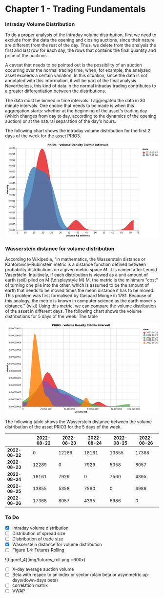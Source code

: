 # Chapter 1 - Trading Fundamentals

### Intraday Volume Distribution

To do a proper analysis of the intraday volume distribution, first we need to exclude from the data the opening and closing auctions, since their nature are different from the rest of the day. Thus, we delete from the analysis the first and last row for each day, the rows that contains the final quantity and price of the auctions.

A caveat that needs to be pointed out is the possibility of an auction occurring over the normal trading time, when, for example, the analyzed asset exceeds a certain variation. In this situation, since the data is not annotated with this information, it will be part of the final analysis. Nevertheless, this kind of data in the normal intraday trading contributes to a greater differentiation between the distributions.

The data must be binned in time intervals. I aggregated the data in 30 minute intervals. One choice that needs to be made is when this aggregation starts: whether at the beginning of the asset's trading day (which changes from day to day, according to the dynamics of the opening auction) or at the natural separation of the day's hours.

The following chart shows the intraday volume distribution for the first 2 days of the week for the asset PRIO3.

![volume density - PRIO3](img/vol_density_prio.png)

### Wasserstein distance for volume distribution

According to Wikipedia, "in mathematics, the Wasserstein distance or Kantorovich–Rubinstein metric is a distance function defined between probability distributions on a given metric space $M$. It is named after Leonid Vaseršteĭn. Intuitively, if each distribution is viewed as a unit amount of earth (soil) piled on M {\displaystyle M} M, the metric is the minimum "cost" of turning one pile into the other, which is assumed to be the amount of earth that needs to be moved times the mean distance it has to be moved. This problem was first formalised by Gaspard Monge in 1781. Because of this analogy, the metric is known in computer science as the earth mover's distance." [(wiki)](https://en.wikipedia.org/wiki/Wasserstein_metric)
Using this metric, we can compare the volume distribution of the asset in different days. The following chart shows the volume distributions for 5 days of the week. The table

![5week vol dens - PRIO3](img/volDensity_distances.png)

The following table shows the Wasserstein distance between the volume distribution of the asset PRIO3 for the 5 days of the week.

|             | 2022-08-22  | 2022-08-23  | 2022-08-24  | 2022-08-25  | 2022-08-26  |
| ----------- | ----------- | ----------- | ----------- | ----------- | ----------- |
| **2022-08-22**  | 0| 12289 | 18161| 13855| 17368 
|**2022-08-23**  | 12289 | 0 | 7929 | 5358 | 8057 
|**2022-08-24**  | 18161 | 7929 | 0 | 7560 | 4395 
|**2022-08-25**  | 13855 | 5358 | 7560 | 0 | 6986 
|**2022-08-26**  | 17368 | 8057 | 4395 | 6986 | 0    


### To Do

- [X] Intraday volume distribution
- [ ] Distribution of spread size
- [ ] Disbribution of trade size
- [X] Wasserstein distance for volume distribution
- [ ] Figure 1.4: Futures Rolling

![figure1_4](img/futures_roll.png =600x)

- [ ] X-day average auction volume
- [ ] Beta with respec to an index or sector (plain beta or asymmetric up-days/down-days beta)
- [ ] correlation matrix
- [ ] VWAP
